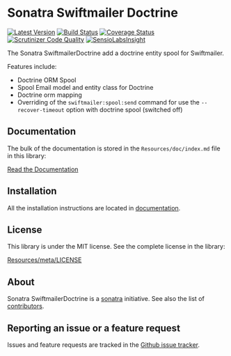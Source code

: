 Sonatra Swiftmailer Doctrine
============================

[![Latest Version](https://img.shields.io/packagist/v/sonatra/swiftmailer-doctrine.svg)](https://packagist.org/packages/sonatra/swiftmailer-doctrine)
[![Build Status](https://img.shields.io/travis/sonatra/sonatra-swiftmailer-doctrine/master.svg)](https://travis-ci.org/sonatra/sonatra-swiftmailer-doctrine)
[![Coverage Status](https://img.shields.io/coveralls/sonatra/sonatra-swiftmailer-doctrine/master.svg)](https://coveralls.io/r/sonatra/sonatra-swiftmailer-doctrine?branch=master)
[![Scrutinizer Code Quality](https://img.shields.io/scrutinizer/g/sonatra/sonatra-swiftmailer-doctrine/master.svg)](https://scrutinizer-ci.com/g/sonatra/sonatra-swiftmailer-doctrine?branch=master)
[![SensioLabsInsight](https://img.shields.io/sensiolabs/i/b8245d61-c1fd-4d13-94d9-47b854cfc384.svg)](https://insight.sensiolabs.com/projects/b8245d61-c1fd-4d13-94d9-47b854cfc384)

The Sonatra SwiftmailerDoctrine add a doctrine entity spool for Swiftmailer.

Features include:

- Doctrine ORM Spool
- Spool Email model and entity class for Doctrine
- Doctrine orm mapping
- Overriding of the `swiftmailer:spool:send` command for use the `--recover-timeout` option with doctrine spool (switched off)

Documentation
-------------

The bulk of the documentation is stored in the `Resources/doc/index.md`
file in this library:

[Read the Documentation](Resources/doc/index.md)

Installation
------------

All the installation instructions are located in [documentation](Resources/doc/index.md).

License
-------

This library is under the MIT license. See the complete license in the library:

[Resources/meta/LICENSE](Resources/meta/LICENSE)

About
-----

Sonatra SwiftmailerDoctrine is a [sonatra](https://github.com/sonatra) initiative.
See also the list of [contributors](https://github.com/sonatra/sonatra-swiftmailer-doctrine/graphs/contributors).

Reporting an issue or a feature request
---------------------------------------

Issues and feature requests are tracked in the [Github issue tracker](https://github.com/sonatra/sonatra-swiftmailer-doctrine/issues).
